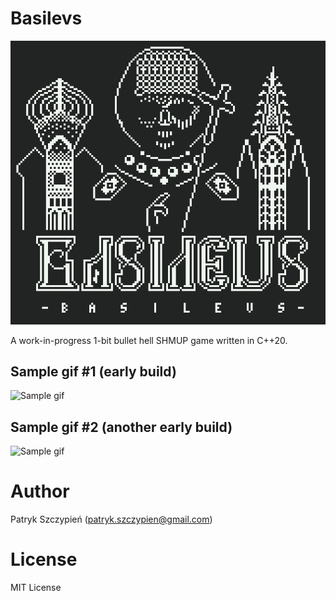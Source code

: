 # Basilevs
![Basilevs logo](assets/basilevs_logo.png)

A work-in-progress 1-bit bullet hell SHMUP game written in C++20.

## Sample gif #1 (early build)
![Sample gif](assets/basilevs_006.gif)

## Sample gif #2 (another early build)
![Sample gif](assets/basilevs_007.gif)

# Author
Patryk Szczypień (patryk.szczypien@gmail.com)

# License
MIT License
